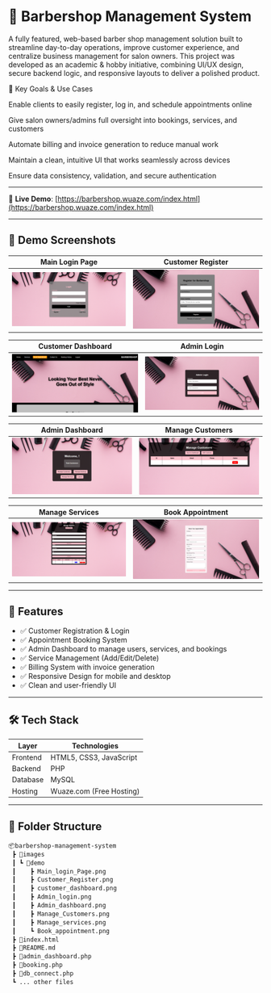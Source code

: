 # 💈 Barbershop Management System

A fully featured, web-based barber shop management solution built to streamline day-to-day operations, improve customer experience, and centralize business management for salon owners. This project was developed as an academic & hobby initiative, combining UI/UX design, secure backend logic, and responsive layouts to deliver a polished product.

🎯 Key Goals & Use Cases

Enable clients to easily register, log in, and schedule appointments online

Give salon owners/admins full oversight into bookings, services, and customers

Automate billing and invoice generation to reduce manual work

Maintain a clean, intuitive UI that works seamlessly across devices

Ensure data consistency, validation, and secure authentication

---

🔗 **Live Demo**: [https://barbershop.wuaze.com/index.html](https://barbershop.wuaze.com/index.html)

---

## 📸 Demo Screenshots  

| **Main Login Page** | **Customer Register** |  
|----------------------|-----------------------|  
| ![Main Login](images/demo/Main_login_Page.png) | ![Register](images/demo/Customer_Register.png) |  

| **Customer Dashboard** | **Admin Login** |  
|-------------------------|-----------------|  
| ![Customer Dashboard](images/demo/customer_dashboard.png) | ![Admin Login](images/demo/Admin_login.png) |  

| **Admin Dashboard** | **Manage Customers** |  
|----------------------|-----------------------|  
| ![Admin Dashboard](images/demo/Admin_dashboard.png) | ![Manage Customers](images/demo/Manage_Customers.png) |  

| **Manage Services** | **Book Appointment** |  
|---------------------|----------------------|  
| ![Manage Services](images/demo/Manage_services.png) | ![Book Appointment](images/demo/Book_appointment.png) |  

---

## 📌 Features

- ✅ Customer Registration & Login  
- ✅ Appointment Booking System  
- ✅ Admin Dashboard to manage users, services, and bookings  
- ✅ Service Management (Add/Edit/Delete)  
- ✅ Billing System with invoice generation  
- ✅ Responsive Design for mobile and desktop  
- ✅ Clean and user-friendly UI  

---

## 🛠️ Tech Stack

| Layer       | Technologies                |
|-------------|-----------------------------|
| Frontend    | HTML5, CSS3, JavaScript     |
| Backend     | PHP                         |
| Database    | MySQL                       |
| Hosting     | Wuaze.com (Free Hosting)    |

---

## 📁 Folder Structure

```bash
📦barbershop-management-system
 ┣ 📂images
 ┃ ┗ 📂demo
 ┃    ┣ Main_login_Page.png
 ┃    ┣ Customer_Register.png
 ┃    ┣ customer_dashboard.png
 ┃    ┣ Admin_login.png
 ┃    ┣ Admin_dashboard.png
 ┃    ┣ Manage_Customers.png
 ┃    ┣ Manage_services.png
 ┃    ┗ Book_appointment.png
 ┣ 📜index.html
 ┣ 📜README.md
 ┣ 📜admin_dashboard.php
 ┣ 📜booking.php
 ┣ 📜db_connect.php
 ┗ ... other files
